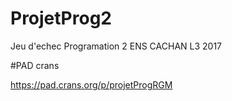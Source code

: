 # ProjetProg2
Jeu d'echec Programation 2 ENS CACHAN L3 2017

#PAD crans

https://pad.crans.org/p/projetProgRGM
